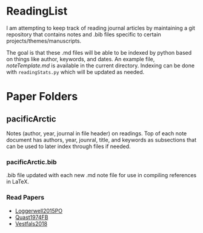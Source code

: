 # ReadingList

I am attempting to keep track of reading journal articles by maintaining a git repository that contains notes and .bib files specific to certain projects/themes/manuscripts.

The goal is that these .md files will be able to be indexed by python based on things like author, keywords, and dates.  An example file, *noteTemplate.md* is available in the current directory.  Indexing can be done with `readingStats.py` which will be updated as needed.

# Paper Folders
## pacificArctic

Notes (author, year, journal in file header) on readings.  Top of each note document has authors, year, jounral, title, and keywords as subsections that can be used to later index through files if needed.

### pacificArctic.bib

.bib file updated with each new .md note file for use in compiling references in LaTeX.

### Read Papers
* [Loggerwell2015PO](https://github.com/leviner/ReadingList/tree/master/pacificArctic\Loggerwell2015PO.md)
* [Quast1974FB](https://github.com/leviner/ReadingList/tree/master/pacificArctic\Quast1974FB.md)
* [Vestfals2018](https://github.com/leviner/ReadingList/tree/master/pacificArctic\Vestfals2018.md)
